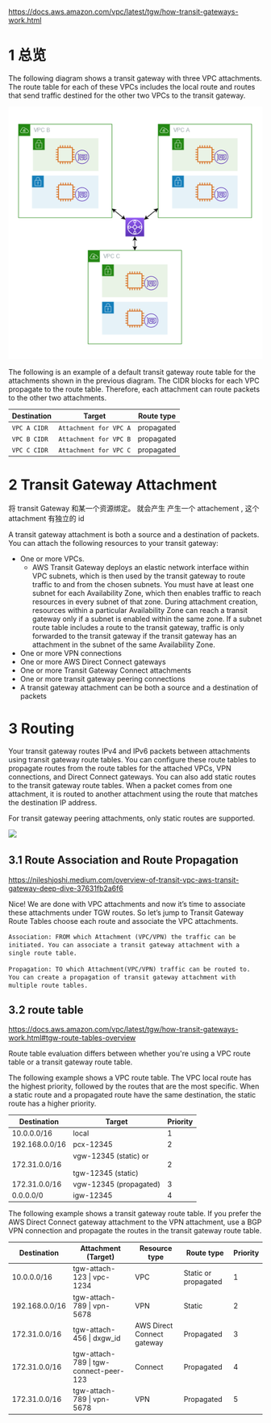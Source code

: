 
https://docs.aws.amazon.com/vpc/latest/tgw/how-transit-gateways-work.html

# 1 总览

The following diagram shows a transit gateway with three VPC attachments. The route table for each of these VPCs includes the local route and routes that send traffic destined for the other two VPCs to the transit gateway.

![](image/Pasted%20image%2020240307111045.png)

The following is an example of a default transit gateway route table for the attachments shown in the previous diagram. The CIDR blocks for each VPC propagate to the route table. Therefore, each attachment can route packets to the other two attachments.

|Destination|Target|Route type|
|---|---|---|
|`VPC A CIDR`|`Attachment for VPC A`|propagated|
|`VPC B CIDR`|`Attachment for VPC B`|propagated|
|`VPC C CIDR`|`Attachment for VPC C`|propagated|

# 2 Transit Gateway Attachment 

将 transit Gateway 和某一个资源绑定。 就会产生 产生一个 attachement , 这个 attachment 有独立的 id 

A transit gateway attachment is both a source and a destination of packets. You can attach the following resources to your transit gateway:
- One or more VPCs. 
    - AWS Transit Gateway deploys an elastic network interface within VPC subnets, which is then used by the transit gateway to route traffic to and from the chosen subnets. You must have at least one subnet for each Availability Zone, which then enables traffic to reach resources in every subnet of that zone. During attachment creation, resources within a particular Availability Zone can reach a transit gateway only if a subnet is enabled within the same zone. If a subnet route table includes a route to the transit gateway, traffic is only forwarded to the transit gateway if the transit gateway has an attachment in the subnet of the same Availability Zone.
- One or more VPN connections
- One or more AWS Direct Connect gateways
- One or more Transit Gateway Connect attachments
- One or more transit gateway peering connections
- A transit gateway attachment can be both a source and a destination of packets


# 3 Routing

Your transit gateway routes IPv4 and IPv6 packets between attachments using transit gateway route tables. You can configure these route tables to propagate routes from the route tables for the attached VPCs, VPN connections, and Direct Connect gateways. 
You can also add static routes to the transit gateway route tables. When a packet comes from one attachment, it is routed to another attachment using the route that matches the destination IP address.

For transit gateway peering attachments, only static routes are supported.

![](image/Pasted%20image%2020240305173703.png)

## 3.1 Route Association and Route Propagation


https://nileshjoshi.medium.com/overview-of-transit-vpc-aws-transit-gateway-deep-dive-37631fb2a6f6

Nice! We are done with VPC attachments and now it’s time to associate these attachments under TGW routes. So let’s jump to Transit Gateway Route Tables choose each route and associate the VPC attachments.

    Association: FROM which Attachment (VPC/VPN) the traffic can be initiated. You can associate a transit gateway attachment with a single route table.

    Propagation: TO which Attachment(VPC/VPN) traffic can be routed to. You can create a propagation of transit gateway attachment with multiple route tables.


## 3.2 route table

https://docs.aws.amazon.com/vpc/latest/tgw/how-transit-gateways-work.html#tgw-route-tables-overview

Route table evaluation differs between whether you're using a VPC route table or a transit gateway route table.

The following example shows a VPC route table. The VPC local route has the highest priority, followed by the routes that are the most specific. When a static route and a propagated route have the same destination, the static route has a higher priority.

|Destination|Target|Priority|
|---|---|---|
|10.0.0.0/16|local|1|
|192.168.0.0/16|pcx-12345|2|
|172.31.0.0/16|vgw-12345 (static) or<br><br>tgw-12345 (static)|2|
|172.31.0.0/16|vgw-12345 (propagated)|3|
|0.0.0.0/0|igw-12345|4|

The following example shows a transit gateway route table. 
If you prefer the AWS Direct Connect gateway attachment to the VPN attachment, use a BGP VPN connection and propagate the routes in the transit gateway route table.

| Destination    | Attachment (Target)                    | Resource type              | Route type           | Priority |
| -------------- | -------------------------------------- | -------------------------- | -------------------- | -------- |
| 10.0.0.0/16    | tgw-attach-123 \| vpc-1234             | VPC                        | Static or propagated | 1        |
| 192.168.0.0/16 | tgw-attach-789 \| vpn-5678             | VPN                        | Static               | 2        |
| 172.31.0.0/16  | tgw-attach-456 \| dxgw_id              | AWS Direct Connect gateway | Propagated           | 3        |
| 172.31.0.0/16  | tgw-attach-789 \| tgw-connect-peer-123 | Connect                    | Propagated           | 4        |
| 172.31.0.0/16  | tgw-attach-789 \| vpn-5678             | VPN                        | Propagated           | 5        |


